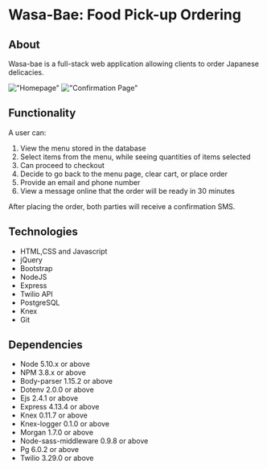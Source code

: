 # Wasa-Bae: Food Pick-up Ordering

## About

Wasa-bae is a full-stack web application allowing clients to order Japanese delicacies. 

!["Homepage"](https://github.com/ryaaanandrew/LHL-midterm-project/blob/master/docs/wasabae-homepage.png)
!["Confirmation Page"](https://github.com/ryaaanandrew/LHL-midterm-project/blob/master/docs/wasabae-cart.png)

## Functionality
A user can:

1. View the menu stored in the database
2. Select items from the menu, while seeing quantities of items selected
3. Can proceed to checkout
4. Decide to go back to the menu page, clear cart, or place order
5. Provide an email and phone number
6. View a message online that the order will be ready in 30 minutes

After placing the order, both parties will receive a confirmation SMS.

## Technologies
- HTML,CSS and Javascript
- jQuery
- Bootstrap
- NodeJS
- Express
- Twilio API
- PostgreSQL
- Knex
- Git


## Dependencies

- Node 5.10.x or above
- NPM 3.8.x or above
- Body-parser 1.15.2 or above
- Dotenv 2.0.0 or above
- Ejs 2.4.1 or above
- Express 4.13.4 or above
- Knex 0.11.7 or above
- Knex-logger 0.1.0 or above
- Morgan 1.7.0 or above
- Node-sass-middleware 0.9.8 or above
- Pg 6.0.2 or above
- Twilio 3.29.0 or above
